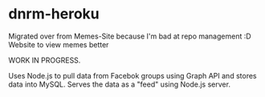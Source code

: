 # dnrm-heroku
Migrated over from Memes-Site because I'm bad at repo management :D
Website to view memes better

WORK IN PROGRESS.

Uses Node.js to pull data from Facebok groups using Graph API and stores data into MySQL.
Serves the data as a "feed" using Node.js server.
